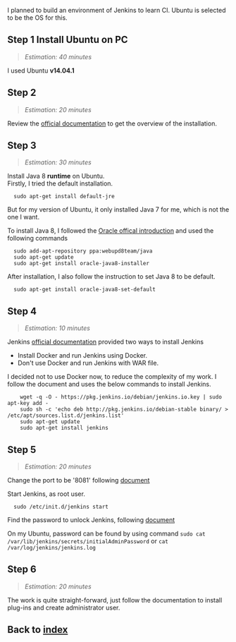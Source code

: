 I planned to build an environment of Jenkins to learn CI.
Ubuntu is selected to be the OS for this.

## Step 1 Install Ubuntu on PC
> _Estimation: 40 minutes_

I used Ubuntu **v14.04.1**

## Step 2
> _Estimation: 20 minutes_

Review the [official documentation](https://jenkins.io/doc/book/installing/) to get the overview of the installation.

## Step 3
> _Estimation: 30 minutes_


Install Java 8 **runtime** on Ubuntu.<br/>
Firstly, I tried the default installation.
```shell
  sudo apt-get install default-jre
```
But for my version of Ubuntu, it only installed Java 7 for me, which is not the one I want.

To install Java 8, I followed the [Oracle offical introduction](http://www.webupd8.org/2012/09/install-oracle-java-8-in-ubuntu-via-ppa.html) and used the following commands
```shell
  sudo add-apt-repository ppa:webupd8team/java
  sudo apt-get update
  sudo apt-get install oracle-java8-installer
```

After installation, I also follow the instruction to set Java 8 to be default.
```shell
  sudo apt-get install oracle-java8-set-default
```

## Step 4
> _Estimation: 10 minutes_

Jenkins [official documentation](https://jenkins.io/doc/book/installing/) provided two ways to install Jenkins
- Install Docker and run Jenkins using Docker.
- Don't use Docker and run Jenkins with WAR file.

I decided not to use Docker now, to reduce the complexity of my work.
I follow the document and uses the below commands to install Jenkins.
```shell
    wget -q -O - https://pkg.jenkins.io/debian/jenkins.io.key | sudo apt-key add -
    sudo sh -c 'echo deb http://pkg.jenkins.io/debian-stable binary/ > /etc/apt/sources.list.d/jenkins.list'
    sudo apt-get update
    sudo apt-get install jenkins
```

## Step 5
> _Estimation: 20 minutes_

Change the port to be '8081' following [document](https://jenkins.io/doc/book/installing/#debian-ubuntu)

Start Jenkins, as root user.
```
  sudo /etc/init.d/jenkins start
```
Find the password to unlock Jenkins, following [document](https://jenkins.io/doc/book/installing/#unlocking-jenkins)

On my Ubuntu, password can be found by using command `sudo cat /var/lib/jenkins/secrets/initialAdminPassword` or `cat /var/log/jenkins/jenkins.log`

## Step 6
> _Estimation: 20 minutes_

The work is quite straight-forward, just follow the documentation to install plug-ins and create administrator user.


## Back to [index](./index.md)
